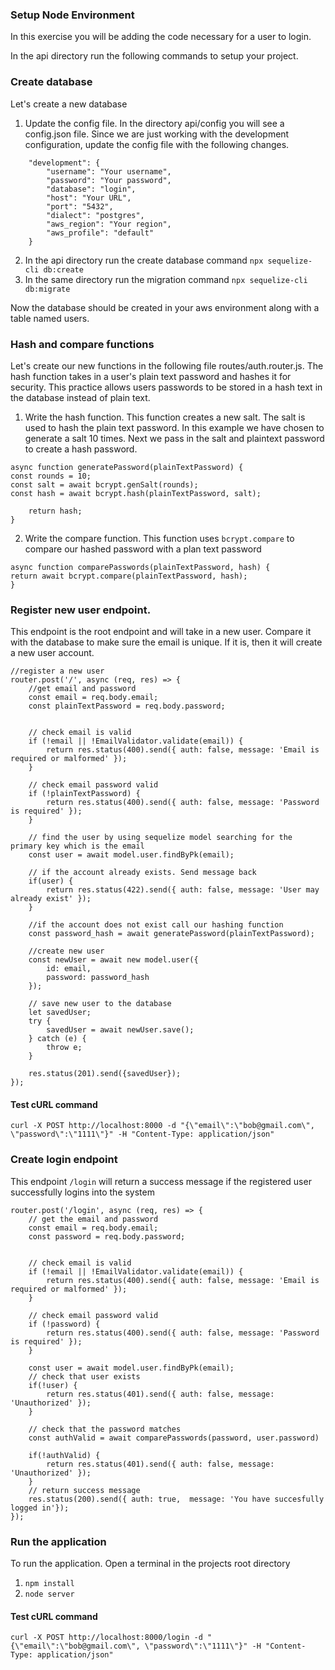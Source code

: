 
### Setup Node Environment

In this exercise you will be adding the code necessary for a user to login.

In the api directory run the following commands to setup your project.

### Create database
Let's create a new database

1. Update the config file. In the directory api/config you will see a config.json file. Since we are just working with the development configuration, update the config file with the following changes.

```
    "development": {
        "username": "Your username",
        "password": "Your password",
        "database": "login",
        "host": "Your URL",
        "port": "5432",
        "dialect": "postgres",
        "aws_region": "Your region",
        "aws_profile": "default"
    }

```
2. In the api directory run the create database command `npx sequelize-cli db:create`
3. In the same directory run the migration command `npx sequelize-cli db:migrate`

Now the database should be created in your aws environment along with a table named users.

### Hash and compare functions
Let's create our new functions in the following file routes/auth.router.js. The hash function takes in a user's plain text password and hashes it for security. This practice allows users passwords to be stored in a hash text in the database instead of plain text.

1. Write the hash function. This function creates a new salt. The salt is used to hash the plain text password. In this example we have chosen to generate a salt 10 times. Next we pass in the salt and plaintext password to create a hash password.

```
async function generatePassword(plainTextPassword) {
const rounds = 10;
const salt = await bcrypt.genSalt(rounds);
const hash = await bcrypt.hash(plainTextPassword, salt);

    return hash;
}
```
2. Write the compare function. This function uses `bcrypt.compare` to compare our hashed password with a plan text password
```
async function comparePasswords(plainTextPassword, hash) {
return await bcrypt.compare(plainTextPassword, hash);
}
```
### Register new user endpoint.
This endpoint is the root endpoint and will take in a new user. Compare it with the database to make sure the email is unique. If it is, then it will create a new user account.

```
//register a new user
router.post('/', async (req, res) => {
    //get email and password
    const email = req.body.email;
    const plainTextPassword = req.body.password;


    // check email is valid
    if (!email || !EmailValidator.validate(email)) {
        return res.status(400).send({ auth: false, message: 'Email is required or malformed' });
    }

    // check email password valid
    if (!plainTextPassword) {
        return res.status(400).send({ auth: false, message: 'Password is required' });
    }

    // find the user by using sequelize model searching for the primary key which is the email
    const user = await model.user.findByPk(email);

    // if the account already exists. Send message back
    if(user) {
        return res.status(422).send({ auth: false, message: 'User may already exist' });
    }
    
    //if the account does not exist call our hashing function
    const password_hash = await generatePassword(plainTextPassword);

    //create new user
    const newUser = await new model.user({
        id: email,
        password: password_hash
    });

    // save new user to the database
    let savedUser;
    try {
        savedUser = await newUser.save();
    } catch (e) {
        throw e;
    }

    res.status(201).send({savedUser});
});

```
#### Test cURL command
`curl -X POST http://localhost:8000 -d "{\"email\":\"bob@gmail.com\", \"password\":\"1111\"}" -H "Content-Type: application/json"`

### Create login endpoint
This endpoint `/login` will return a success message if the registered user successfully logins into the system

```
router.post('/login', async (req, res) => {
    // get the email and password
    const email = req.body.email;
    const password = req.body.password;


    // check email is valid
    if (!email || !EmailValidator.validate(email)) {
        return res.status(400).send({ auth: false, message: 'Email is required or malformed' });
    }

    // check email password valid
    if (!password) {
        return res.status(400).send({ auth: false, message: 'Password is required' });
    }

    const user = await model.user.findByPk(email);
    // check that user exists
    if(!user) {
        return res.status(401).send({ auth: false, message: 'Unauthorized' });
    }

    // check that the password matches
    const authValid = await comparePasswords(password, user.password)

    if(!authValid) {
        return res.status(401).send({ auth: false, message: 'Unauthorized' });
    }
    // return success message
    res.status(200).send({ auth: true,  message: 'You have succesfully logged in'});
});

```

### Run the application
To run the application. Open a terminal in the projects root directory
1. `npm install`
2. `node server`

#### Test cURL command
`curl -X POST http://localhost:8000/login -d "{\"email\":\"bob@gmail.com\", \"password\":\"1111\"}" -H "Content-Type: application/json"`